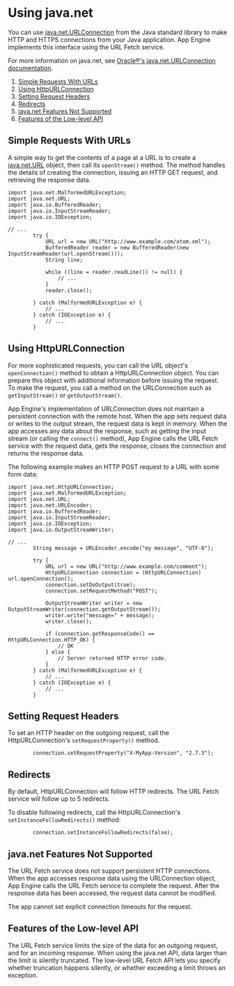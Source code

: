 # Using java.net

  

You can use [java.net.URLConnection](https://web.archive.org/web/20160424230419/http://java.sun.com/javase/6/docs/api/java/net/URLConnection.html) from the Java standard library to make HTTP and HTTPS connections from your Java application. App Engine implements this interface using the URL Fetch service.

For more information on java.net, see [Oracle®'s java.net.URLConnection documentation](https://web.archive.org/web/20160424230419/http://java.sun.com/javase/6/docs/api/java/net/URLConnection.html).

1.  [Simple Requests With URLs](#Simple_Requests_With_URLs)
2.  [Using HttpURLConnection](#Using_HttpURLConnection)
3.  [Setting Request Headers](#Setting_Request_Headers)
4.  [Redirects](#Redirects)
5.  [java.net Features Not Supported](#Java_Net_Features_Not_Supported)
6.  [Features of the Low-level API](#Features_of_the_Low_level_API)

## Simple Requests With URLs

A simple way to get the contents of a page at a URL is to create a [java.net.URL](https://web.archive.org/web/20160424230419/http://java.sun.com/javase/6/docs/api/java/net/URL.html) object, then call its `openStream()` method. The method handles the details of creating the connection, issuing an HTTP GET request, and retrieving the response data.

```
import java.net.MalformedURLException;
import java.net.URL;
import java.io.BufferedReader;
import java.io.InputStreamReader;
import java.io.IOException;

// ...
        try {
            URL url = new URL("http://www.example.com/atom.xml");
            BufferedReader reader = new BufferedReader(new InputStreamReader(url.openStream()));
            String line;

            while ((line = reader.readLine()) != null) {
                // ...
            }
            reader.close();

        } catch (MalformedURLException e) {
            // ...
        } catch (IOException e) {
            // ...
        }
```

## Using HttpURLConnection

For more sophisticated requests, you can call the URL object's `openConnection()` method to obtain a HttpURLConnection object. You can prepare this object with additional information before issuing the request. To make the request, you call a method on the URLConnection such as `getInputStream()` or `getOutputStream()`.

App Engine's implementation of URLConnection does not maintain a persistent connection with the remote host. When the app sets request data or writes to the output stream, the request data is kept in memory. When the app accesses any data about the response, such as getting the input stream (or calling the `connect()` method), App Engine calls the URL Fetch service with the request data, gets the response, closes the connection and returns the response data.

The following example makes an HTTP POST request to a URL with some form data:

```
import java.net.HttpURLConnection;
import java.net.MalformedURLException;
import java.net.URL;
import java.net.URLEncoder;
import java.io.BufferedReader;
import java.io.InputStreamReader;
import java.io.IOException;
import java.io.OutputStreamWriter;

// ...
        String message = URLEncoder.encode("my message", "UTF-8");

        try {
            URL url = new URL("http://www.example.com/comment");
            HttpURLConnection connection = (HttpURLConnection) url.openConnection();
            connection.setDoOutput(true);
            connection.setRequestMethod("POST");

            OutputStreamWriter writer = new OutputStreamWriter(connection.getOutputStream());
            writer.write("message=" + message);
            writer.close();
    
            if (connection.getResponseCode() == HttpURLConnection.HTTP_OK) {
                // OK
            } else {
                // Server returned HTTP error code.
            }
        } catch (MalformedURLException e) {
            // ...
        } catch (IOException e) {
            // ...
        }
```

## Setting Request Headers

To set an HTTP header on the outgoing request, call the HttpURLConnection's `setRequestProperty()` method.

```
        connection.setRequestProperty("X-MyApp-Version", "2.7.3");
```

## Redirects

By default, HttpURLConnection will follow HTTP redirects. The URL Fetch service will follow up to 5 redirects.

To disable following redirects, call the HttpURLConnection's `setInstanceFollowRedirects()` method:

```
        connection.setInstanceFollowRedirects(false);
```

## java.net Features Not Supported

The URL Fetch service does not support persistent HTTP connections. When the app accesses response data using the URLConnection object, App Engine calls the URL Fetch service to complete the request. After the response data has been accessed, the request data cannot be modified.

The app cannot set explicit connection timeouts for the request.

## Features of the Low-level API

The URL Fetch service limits the size of the data for an outgoing request, and for an incoming response. When using the java.net API, data larger than the limit is silently truncated. The low-level URL Fetch API lets you specify whether truncation happens silently, or whether exceeding a limit throws an exception.
